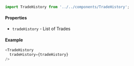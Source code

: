```js
import TradeHistory from '../../components/TradeHistory';
```

#### Properties
* `tradeHistory` - List of Trades

#### Example
```js
<TradeHistory
  tradeHistory={tradeHistory}
/>
```